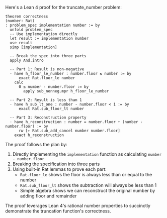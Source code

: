 Here's a Lean 4 proof for the truncate_number problem:

```lean
theorem correctness
(number: Rat)
: problem_spec implementation number := by
  unfold problem_spec
  -- Use implementation directly
  let result := implementation number
  use result
  simp [implementation]
  
  -- Break the spec into three parts
  apply And.intro
  
  -- Part 1: Result is non-negative
  · have h_floor_le_number : number.floor ≤ number := by 
      exact Rat.floor_le number
    calc 
      0 ≤ number - number.floor := by 
        apply sub_nonneg.mpr h_floor_le_number
  
  -- Part 2: Result is less than 1
  · have h_sub_lt_one : number - number.floor < 1 := by
      exact Rat.sub_floor_lt number
  
  -- Part 3: Reconstruction property
  · have h_reconstruction : number = number.floor + (number - number.floor) := by
      rw [← Rat.sub_add_cancel number number.floor]
    exact h_reconstruction
```

The proof follows the plan by:
1. Directly implementing the `implementation` function as calculating `number - number.floor`
2. Breaking the specification into three parts
3. Using built-in Rat lemmas to prove each part:
   - `Rat.floor_le` shows the floor is always less than or equal to the number
   - `Rat.sub_floor_lt` shows the subtraction will always be less than 1
   - Simple algebra shows we can reconstruct the original number by adding floor and remainder

The proof leverages Lean 4's rational number properties to succinctly demonstrate the truncation function's correctness.